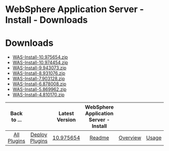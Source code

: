 
WebSphere Application Server - Install - Downloads
==================================================

# Downloads

- [WAS-Install-10.975654.zip](https://raw.githubusercontent.com/UrbanCode/IBM-UCD-PLUGINS/main/files/websphere-install/WAS-Install-10.975654.zip)
- [WAS-Install-10.974454.zip](https://raw.githubusercontent.com/UrbanCode/IBM-UCD-PLUGINS/main/files/websphere-install/WAS-Install-10.974454.zip)
- [WAS-Install-9.943073.zip](https://raw.githubusercontent.com/UrbanCode/IBM-UCD-PLUGINS/main/files/websphere-install/WAS-Install-9.943073.zip)
- [WAS-Install-8.931076.zip](https://raw.githubusercontent.com/UrbanCode/IBM-UCD-PLUGINS/main/files/websphere-install/WAS-Install-8.931076.zip)
- [WAS-Install-7.903128.zip](https://raw.githubusercontent.com/UrbanCode/IBM-UCD-PLUGINS/main/files/websphere-install/WAS-Install-7.903128.zip)
- [WAS-Install-6.878008.zip](https://raw.githubusercontent.com/UrbanCode/IBM-UCD-PLUGINS/main/files/websphere-install/WAS-Install-6.878008.zip)
- [WAS-Install-5.869962.zip](https://raw.githubusercontent.com/UrbanCode/IBM-UCD-PLUGINS/main/files/websphere-install/WAS-Install-5.869962.zip)
- [WAS-Install-4.810170.zip](https://raw.githubusercontent.com/UrbanCode/IBM-UCD-PLUGINS/main/files/websphere-install/WAS-Install-4.810170.zip)

|Back to ...||Latest Version|WebSphere Application Server - Install ||||
| :---: | :---: | :---: | :---: | :---: | :---: | :---: |
|[All Plugins](../../index.md)|[Deploy Plugins](../README.md)|[10.975654](https://raw.githubusercontent.com/UrbanCode/IBM-UCD-PLUGINS/main/files/websphere-install/WAS-Install-10.975654.zip)|[Readme](README.md)|[Overview](overview.md)|[Usage](usage.md)|[Steps](steps.md)|
